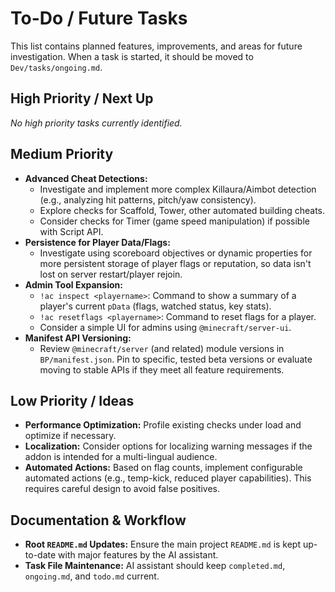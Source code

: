 # To-Do / Future Tasks

This list contains planned features, improvements, and areas for future investigation. When a task is started, it should be moved to `Dev/tasks/ongoing.md`.

## High Priority / Next Up
*No high priority tasks currently identified.*

## Medium Priority
*   **Advanced Cheat Detections:**
    *   Investigate and implement more complex Killaura/Aimbot detection (e.g., analyzing hit patterns, pitch/yaw consistency).
    *   Explore checks for Scaffold, Tower, other automated building cheats.
    *   Consider checks for Timer (game speed manipulation) if possible with Script API.
*   **Persistence for Player Data/Flags:**
    *   Investigate using scoreboard objectives or dynamic properties for more persistent storage of player flags or reputation, so data isn't lost on server restart/player rejoin.
*   **Admin Tool Expansion:**
    *   `!ac inspect <playername>`: Command to show a summary of a player's current `pData` (flags, watched status, key stats).
    *   `!ac resetflags <playername>`: Command to reset flags for a player.
    *   Consider a simple UI for admins using `@minecraft/server-ui`.
*   **Manifest API Versioning:**
    *   Review `@minecraft/server` (and related) module versions in `BP/manifest.json`. Pin to specific, tested beta versions or evaluate moving to stable APIs if they meet all feature requirements.

## Low Priority / Ideas
*   **Performance Optimization:** Profile existing checks under load and optimize if necessary.
*   **Localization:** Consider options for localizing warning messages if the addon is intended for a multi-lingual audience.
*   **Automated Actions:** Based on flag counts, implement configurable automated actions (e.g., temp-kick, reduced player capabilities). This requires careful design to avoid false positives.

## Documentation & Workflow
*   **Root `README.md` Updates:** Ensure the main project `README.md` is kept up-to-date with major features by the AI assistant.
*   **Task File Maintenance:** AI assistant should keep `completed.md`, `ongoing.md`, and `todo.md` current.
